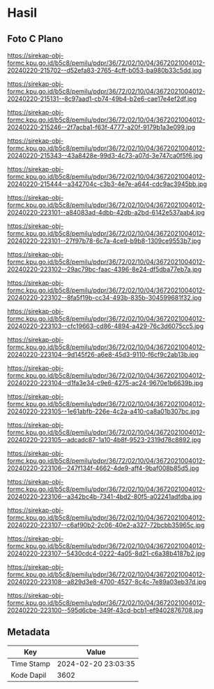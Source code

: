 # Hasil

## Foto C Plano

https://sirekap-obj-formc.kpu.go.id/b5c8/pemilu/pdpr/36/72/02/10/04/3672021004012-20240220-215702--d52efa83-2765-4cff-b053-ba980b33c5dd.jpg

https://sirekap-obj-formc.kpu.go.id/b5c8/pemilu/pdpr/36/72/02/10/04/3672021004012-20240220-215131--8c97aad1-cb74-49b4-b2e6-cae17e4ef2df.jpg

https://sirekap-obj-formc.kpu.go.id/b5c8/pemilu/pdpr/36/72/02/10/04/3672021004012-20240220-215246--2f7acba1-f63f-4777-a20f-9179b1a3e099.jpg

https://sirekap-obj-formc.kpu.go.id/b5c8/pemilu/pdpr/36/72/02/10/04/3672021004012-20240220-215343--43a8428e-99d3-4c73-a07d-3e747ca0f5f6.jpg

https://sirekap-obj-formc.kpu.go.id/b5c8/pemilu/pdpr/36/72/02/10/04/3672021004012-20240220-215444--a342704c-c3b3-4e7e-a644-cdc9ac3945bb.jpg

https://sirekap-obj-formc.kpu.go.id/b5c8/pemilu/pdpr/36/72/02/10/04/3672021004012-20240220-223101--a84083ad-4dbb-42db-a2bd-6142e537aab4.jpg

https://sirekap-obj-formc.kpu.go.id/b5c8/pemilu/pdpr/36/72/02/10/04/3672021004012-20240220-223101--27f97b78-6c7a-4ce9-b9b8-1309ce9553b7.jpg

https://sirekap-obj-formc.kpu.go.id/b5c8/pemilu/pdpr/36/72/02/10/04/3672021004012-20240220-223102--29ac79bc-faac-4396-8e24-df5dba77eb7a.jpg

https://sirekap-obj-formc.kpu.go.id/b5c8/pemilu/pdpr/36/72/02/10/04/3672021004012-20240220-223102--8fa5f19b-cc34-493b-835b-304599681f32.jpg

https://sirekap-obj-formc.kpu.go.id/b5c8/pemilu/pdpr/36/72/02/10/04/3672021004012-20240220-223103--cfc19663-cd86-4894-a429-76c3d6075cc5.jpg

https://sirekap-obj-formc.kpu.go.id/b5c8/pemilu/pdpr/36/72/02/10/04/3672021004012-20240220-223104--9d145f26-a6e8-45d3-9110-f6cf9c2ab13b.jpg

https://sirekap-obj-formc.kpu.go.id/b5c8/pemilu/pdpr/36/72/02/10/04/3672021004012-20240220-223104--d1fa3e34-c9e6-4275-ac24-9670e1b6639b.jpg

https://sirekap-obj-formc.kpu.go.id/b5c8/pemilu/pdpr/36/72/02/10/04/3672021004012-20240220-223105--1e61abfb-226e-4c2a-a410-ca8a01b307bc.jpg

https://sirekap-obj-formc.kpu.go.id/b5c8/pemilu/pdpr/36/72/02/10/04/3672021004012-20240220-223105--adcadc87-1a10-4b8f-9523-2319d78c8892.jpg

https://sirekap-obj-formc.kpu.go.id/b5c8/pemilu/pdpr/36/72/02/10/04/3672021004012-20240220-223106--247f134f-4662-4de9-aff4-9baf008b85d5.jpg

https://sirekap-obj-formc.kpu.go.id/b5c8/pemilu/pdpr/36/72/02/10/04/3672021004012-20240220-223106--a342bc4b-7341-4bd2-80f5-a02241adfdba.jpg

https://sirekap-obj-formc.kpu.go.id/b5c8/pemilu/pdpr/36/72/02/10/04/3672021004012-20240220-223107--c6af90b2-2c06-40e2-a327-72bcbb35965c.jpg

https://sirekap-obj-formc.kpu.go.id/b5c8/pemilu/pdpr/36/72/02/10/04/3672021004012-20240220-223107--5430cdc4-0222-4a05-8d21-c6a38b4187b2.jpg

https://sirekap-obj-formc.kpu.go.id/b5c8/pemilu/pdpr/36/72/02/10/04/3672021004012-20240220-223108--a829d3e8-4700-4527-8c4c-7e89a03eb37d.jpg

https://sirekap-obj-formc.kpu.go.id/b5c8/pemilu/pdpr/36/72/02/10/04/3672021004012-20240220-223100--595d6cbe-349f-43cd-bcb1-ef9402876708.jpg


## Metadata

| Key        | Value               |
| ---------- | ------------------- |
| Time Stamp | 2024-02-20 23:03:35 |
| Kode Dapil | 3602                |



